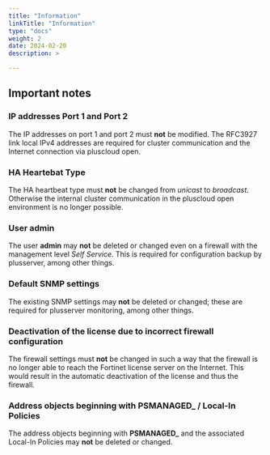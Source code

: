 ```yaml
---
title: "Information"
linkTitle: "Information"
type: "docs"
weight: 2
date: 2024-02-20
description: >

---
```


## Important notes

### IP addresses Port 1 and Port 2

The IP addresses on port 1 and port 2 must **not** be modified.
The RFC3927 link local IPv4 addresses are required for cluster communication and the Internet connection via pluscloud open.

### HA Heartebat Type

The HA heartbeat type must **not** be changed from *unicast* to *broadcast*. Otherwise the internal cluster communication in the pluscloud open environment is no longer possible.

### User admin

The user **admin** may **not** be deleted or changed even on a firewall with the management level *Self Service*. This is required for configuration backup by plusserver, among other things.

### Default SNMP settings

The existing SNMP settings may **not** be deleted or changed; these are required for plusserver monitoring, among other things.

### Deactivation of the license due to incorrect firewall configuration

The firewall settings must **not** be changed in such a way that the firewall is no longer able to reach the Fortinet license server on the Internet. This would result in the automatic deactivation of the license and thus the firewall.

### Address objects beginning with PSMANAGED_ / Local-In Policies

The address objects beginning with **PSMANAGED_** and the associated Local-In Policies may **not** be deleted or changed.
